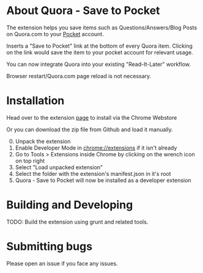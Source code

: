 About Quora - Save to Pocket
=======

The extension helps you save items such as Questions/Answers/Blog Posts on Quora.com to your [Pocket](https://getpocket.com) account.

Inserts a "Save to Pocket" link at the bottom of every Quora item. Clicking on the link would save the item to your pocket account for relevant usage.

You can now integrate Quora into your existing "Read-It-Later" workflow.

Browser restart/Quora.com page reload is not necessary.

Installation
========

Head over to the extension [page](https://chrome.google.com/webstore/detail/quora-save-to-pocket/lllehdhoocnpkkhpnoonnpcfcjmnmlil) to install via the Chrome Webstore

Or you can download the zip file from Github and load it manually.

0. Unpack the extension
1. Enable Developer Mode in [chrome://extensions](chrome://extensions) if it isn't already
2. Go to Tools > Extensions inside Chrome by clicking on the wrench icon on top right
2. Select "Load unpacked extension"
3. Select the folder with the extension's manifest.json in it's root
4. Quora - Save to Pocket will now be installed as a developer extension

Building and Developing
=========================
TODO: Build the extension using grunt and related tools.

Submitting bugs
===============
Please open an issue if you face any issues.
